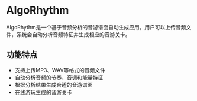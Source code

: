# AlgoRhythm

AlgoRhythm是一个基于音频分析的音游谱面自动生成应用。用户可以上传音频文件，系统会自动分析音频特征并生成相应的音游关卡。

## 功能特点

- 支持上传MP3、WAV等格式的音频文件
- 自动分析音频的节奏、音调和能量特征
- 根据分析结果生成合适的音游谱面
- 在线游玩生成的音游关卡